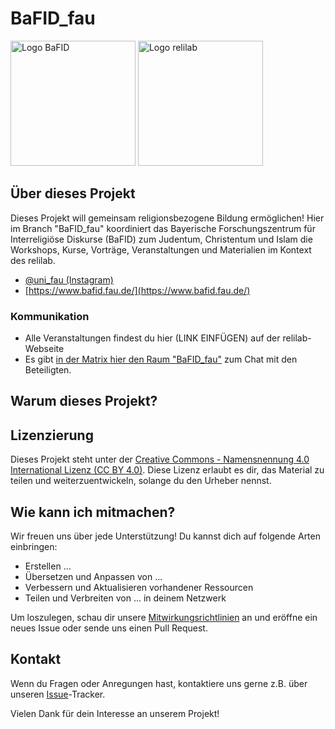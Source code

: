 # BaFID_fau
<img src="https://www.bafid.fau.de/files/2020/11/cropped-bafid_logo_rz.jpg" alt="Logo BaFID" width="200"/>
<img src="https://relilab.org/wp-content/uploads/2021/02/reliLab.jpeg" alt="Logo relilab" width="200"/>


## Über dieses Projekt
Dieses Projekt will gemeinsam religionsbezogene Bildung ermöglichen!
Hier im Branch "BaFID_fau" koordiniert das Bayerische Forschungszentrum für Interreligiöse Diskurse (BaFID) zum Judentum, Christentum und Islam die Workshops, Kurse, Vorträge, Veranstaltungen und Materialien im Kontext des relilab.
- [@uni_fau (Instagram)](https://www.instagram.com/bafid_fau/)
- [https://www.bafid.fau.de/](https://www.bafid.fau.de/)
### Kommunikation
- Alle Veranstaltungen findest du hier (LINK EINFÜGEN) auf der relilab-Webseite
- Es gibt [in der Matrix hier den Raum "BaFID_fau"](https://matrix.to/#/#interreligioeus:rpi-virtuell.de) zum Chat mit den Beteiligten.

## Warum dieses Projekt?

## Lizenzierung
Dieses Projekt steht unter der [Creative Commons - Namensnennung 4.0 International Lizenz (CC BY 4.0)](https://creativecommons.org/licenses/by/4.0/deed.de). Diese Lizenz erlaubt es dir, das Material zu teilen und weiterzuentwickeln, solange du den Urheber nennst.

## Wie kann ich mitmachen?
Wir freuen uns über jede Unterstützung! Du kannst dich auf folgende Arten einbringen:

- Erstellen ...
- Übersetzen und Anpassen von ...
- Verbessern und Aktualisieren vorhandener Ressourcen
- Teilen und Verbreiten von ... in deinem Netzwerk

Um loszulegen, schau dir unsere [Mitwirkungsrichtlinien](contributing.md) an und eröffne ein neues Issue oder sende uns einen Pull Request.

## Kontakt
Wenn du Fragen oder Anregungen hast, kontaktiere uns gerne z.B. über unseren [Issue](https://codeberg.org/Comenius-Institut/relilab/issues)-Tracker.

Vielen Dank für dein Interesse an unserem Projekt!